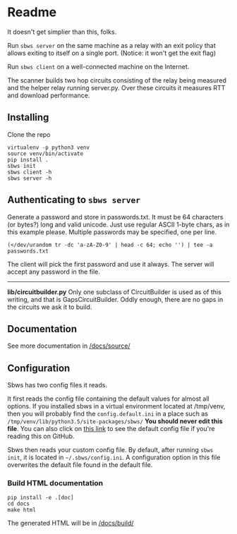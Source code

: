 # Readme

It doesn't get simplier than this, folks.

Run `sbws server` on the same machine as a relay with an exit policy that
allows exiting to itself on a single port. (Notice: it won't get the exit flag)

Run `sbws client` on a well-connected machine on the Internet.

The scanner builds two hop circuits consisting of the relay being measured and
the helper relay running server.py. Over these circuits it measures RTT and
download performance.

## Installing

Clone the repo

    virtualenv -p python3 venv
    source venv/bin/activate
    pip install .
    sbws init
    sbws client -h
    sbws server -h

## Authenticating to `sbws server`

Generate a password and store in passwords.txt. It must be 64 characters (or
bytes?) long and valid unicode. Just use regular ASCII 1-byte chars, as in this
example please. Multiple passwords may be specified, one per line.

    (</dev/urandom tr -dc 'a-zA-Z0-9' | head -c 64; echo '') | tee -a passwords.txt

The client will pick the first password and use it always. The server will
accept any password in the file.

----------

**lib/circuitbuilder.py** Only one subclass of CircuitBuilder is used as of
this writing, and that is GapsCircuitBuilder. Oddly enough, there are no gaps
in the circuits we ask it to build.

## Documentation

See more documentation in [/docs/source/](/docs/source/)

## Configuration

Sbws has two config files it reads.

It first reads the config file containing the default values for almost all
options. If you installed sbws in a virtual environment located at /tmp/venv, then
you will probably find the `config.default.ini` in a place such as
`/tmp/venv/lib/python3.5/site-packages/sbws/`
**You should never edit this file**. You can also click on
[this link](/sbws/config.default.ini) to see the default config file if you're
reading this on GitHub.

Sbws then reads your custom config file. By default, after running `sbws init`,
it is located in `~/.sbws/config.ini`. A configuration option in this file
overwrites the default file found in the default file.

### Build HTML documentation

    pip install -e .[doc]
    cd docs
    make html

The generated HTML will be in [/docs/build/](/docs/build/)
